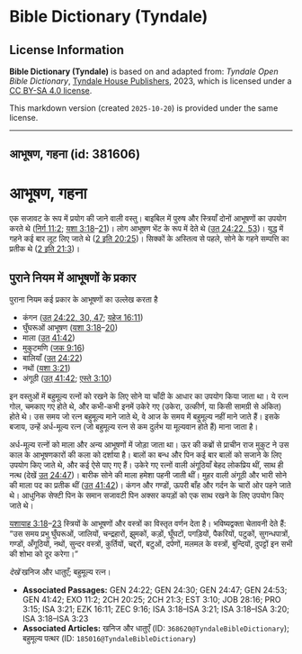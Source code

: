 # Bible Dictionary (Tyndale)

## License Information

**Bible Dictionary (Tyndale)** is based on and adapted from: _Tyndale Open Bible Dictionary_, [Tyndale House Publishers](https://tyndaleopenresources.com/), 2023, which is licensed under a [CC BY-SA 4.0 license](https://creativecommons.org/licenses/by-sa/4.0/legalcode.en).

This markdown version (created `2025-10-20`) is provided under the same license.



--------------------------------

## आभूषण, गहना (id: 381606)

आभूषण, गहना
===========

एक सजावट के रूप में प्रयोग की जाने वाली वस्तु। बाइबिल में पुरुष और स्त्रियाँ दोनों आभूषणों का उपयोग करते थे ([निर्ग 11:2](https://ref.ly/Exod11:2); [यशा 3:18](https://ref.ly/Isa3:18-Isa3:21)–[21](https://ref.ly/Isa3:18-Isa3:21))। लोग आभूषण भेंट के रूप में देते थे ([उत् 24:22, 53](https://ref.ly/Gen24:22,Gen24:53))। युद्ध में गहने कई बार लूट लिए जाते थे ([2 इति 20:25](https://ref.ly/2Chr20:25))। सिक्कों के अस्तित्व से पहले, सोने के गहने सम्पत्ति का प्रतीक थे ([2 इति 21:3](https://ref.ly/2Chr21:3))।

पुराने नियम में आभूषणों के प्रकार
---------------------------------

पुराना नियम कई प्रकार के आभूषणों का उल्लेख करता है

* कंगन ([उत् 24:22, 30, 47](https://ref.ly/Gen24:22,Gen24:30,Gen24:47); [यहेज 16:11](https://ref.ly/Ezek16:11))
* घुँघरूओं आभूषण ([यशा 3:18](https://ref.ly/Isa3:18-Isa3:20)–[20](https://ref.ly/Isa3:18-Isa3:20))
* माला ([उत् 41:42](https://ref.ly/Gen41:42))
* मुकुटमणि ([जक 9:16](https://ref.ly/Zech9:16))
* बालियाँ ([उत् 24:22](https://ref.ly/Gen24:22))
* नथों ([यशा 3:21](https://ref.ly/Isa3:21))
* अंगूठी ([उत् 41:42](https://ref.ly/Gen41:42); [एस्ते 3:10](https://ref.ly/Esth3:10))

इन वस्तुओं में बहुमूल्य रत्नों को रखने के लिए सोने या चाँदी के आधार का उपयोग किया जाता था। ये रत्न गोल, चमकाए गए होते थे, और कभी\-कभी इनमें उकेरे गए (उकेरा, उत्कीर्ण, या किसी सामग्री से अंकित) होते थे। उस समय जो रत्न बहुमूल्य माने जाते थे, वे आज के समय में बहुमूल्य नहीं माने जाते हैं। इसके बजाय, उन्हें अर्ध\-मूल्य रत्न (जो बहुमूल्य रत्न से कम दुर्लभ या मूल्यवान होते हैं) माना जाता है।

अर्ध\-मूल्य रत्नों को माला और अन्य आभूषणों में जोड़ा जाता था। ऊर की कब्रों से प्राचीन राज मुकुट ने उस काल के आभूषणकारों की कला को दर्शाया है। बालों का बन्ध और पिन कई बार बालों को सजाने के लिए उपयोग किए जाते थे, और कई ऐसे पाए गए हैं। उकेरे गए रत्नों वाली अंगूठियाँ बेहद लोकप्रिय थीं, साथ ही नत्थ (देखें [उत् 24:47](https://ref.ly/Gen24:47))। बारीक सोने की माला हमेशा पहनी जाती थीं। मुहर वाली अंगूठी और भारी सोने की माला पद का प्रतीक थीं ([उत् 41:42](https://ref.ly/Gen41:42))। कंगन और गण्डों, ऊपरी बाँह और गर्दन के चारों ओर पहने जाते थे। आधुनिक सेफ्टी पिन के समान सजावटी पिन अक्सर कपड़ों को एक साथ रखने के लिए उपयोग किए जाते थे।

[यशायाह 3:18](https://ref.ly/Isa3:18-Isa3:23)–[23](https://ref.ly/Isa3:18-Isa3:23) स्त्रियों के आभूषणों और वस्त्रों का विस्तृत वर्णन देता है। भविष्यद्वक्ता चेतावनी देते हैं: “उस समय प्रभु घुँघरूओं, जालियों, चन्द्रहारों, झुमकों, कड़ों, घूँघटों, पगड़ियों, पैकरियों, पटुकों, सुगन्धपात्रों, गण्डों, अँगूठियों, नथों, सुन्दर वस्त्रों, कुर्तियों, चद्दरों, बटुओं, दर्पणों, मलमल के वस्त्रों, बुन्दियों, दुपट्टों इन सभी की शोभा को दूर करेगा।”

*देखें* खनिज और धातुएँ; बहुमूल्य रत्न।

* **Associated Passages:** GEN 24:22; GEN 24:30; GEN 24:47; GEN 24:53; GEN 41:42; EXO 11:2; 2CH 20:25; 2CH 21:3; EST 3:10; JOB 28:16; PRO 3:15; ISA 3:21; EZK 16:11; ZEC 9:16; ISA 3:18–ISA 3:21; ISA 3:18–ISA 3:20; ISA 3:18–ISA 3:23
* **Associated Articles:** खनिज और धातुएँ (ID: `368620@TyndaleBibleDictionary`); बहुमूल्य पत्थर (ID: `185016@TyndaleBibleDictionary`)

